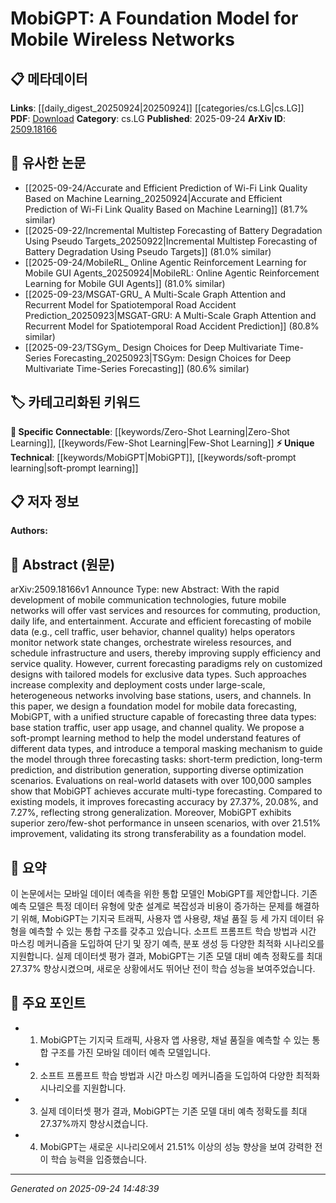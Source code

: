 <!-- KEYWORD_LINKING_METADATA:
{
  "processed_timestamp": "2025-09-24T14:48:39.058544",
  "vocabulary_version": "1.0",
  "selected_keywords": [
    "MobiGPT",
    "soft-prompt learning",
    "Zero-Shot Learning",
    "Few-Shot Learning"
  ],
  "rejected_keywords": [],
  "similarity_scores": {
    "MobiGPT": 0.85,
    "soft-prompt learning": 0.78,
    "Zero-Shot Learning": 0.82,
    "Few-Shot Learning": 0.8
  },
  "extraction_method": "AI_prompt_based",
  "budget_applied": true,
  "candidates_json": {
    "candidates": [
      {
        "surface": "MobiGPT",
        "canonical": "MobiGPT",
        "aliases": [],
        "category": "unique_technical",
        "rationale": "MobiGPT is a novel foundation model specifically designed for mobile data forecasting, offering a unique contribution to the field.",
        "novelty_score": 0.95,
        "connectivity_score": 0.65,
        "specificity_score": 0.9,
        "link_intent_score": 0.85
      },
      {
        "surface": "soft-prompt learning",
        "canonical": "soft-prompt learning",
        "aliases": [],
        "category": "unique_technical",
        "rationale": "This is a specific learning method introduced in the paper, enhancing model adaptability across different data types.",
        "novelty_score": 0.8,
        "connectivity_score": 0.7,
        "specificity_score": 0.85,
        "link_intent_score": 0.78
      },
      {
        "surface": "Zero-Shot Learning",
        "canonical": "Zero-Shot Learning",
        "aliases": [
          "ZSL"
        ],
        "category": "specific_connectable",
        "rationale": "Zero-Shot Learning is a trending topic that connects well with the model's ability to generalize in unseen scenarios.",
        "novelty_score": 0.4,
        "connectivity_score": 0.85,
        "specificity_score": 0.8,
        "link_intent_score": 0.82
      },
      {
        "surface": "Few-Shot Learning",
        "canonical": "Few-Shot Learning",
        "aliases": [
          "FSL"
        ],
        "category": "specific_connectable",
        "rationale": "Few-Shot Learning is relevant to the model's performance in limited-data scenarios, enhancing its connectivity.",
        "novelty_score": 0.45,
        "connectivity_score": 0.83,
        "specificity_score": 0.78,
        "link_intent_score": 0.8
      }
    ],
    "ban_list_suggestions": [
      "mobile networks",
      "forecasting accuracy"
    ]
  },
  "decisions": [
    {
      "candidate_surface": "MobiGPT",
      "resolved_canonical": "MobiGPT",
      "decision": "linked",
      "scores": {
        "novelty": 0.95,
        "connectivity": 0.65,
        "specificity": 0.9,
        "link_intent": 0.85
      }
    },
    {
      "candidate_surface": "soft-prompt learning",
      "resolved_canonical": "soft-prompt learning",
      "decision": "linked",
      "scores": {
        "novelty": 0.8,
        "connectivity": 0.7,
        "specificity": 0.85,
        "link_intent": 0.78
      }
    },
    {
      "candidate_surface": "Zero-Shot Learning",
      "resolved_canonical": "Zero-Shot Learning",
      "decision": "linked",
      "scores": {
        "novelty": 0.4,
        "connectivity": 0.85,
        "specificity": 0.8,
        "link_intent": 0.82
      }
    },
    {
      "candidate_surface": "Few-Shot Learning",
      "resolved_canonical": "Few-Shot Learning",
      "decision": "linked",
      "scores": {
        "novelty": 0.45,
        "connectivity": 0.83,
        "specificity": 0.78,
        "link_intent": 0.8
      }
    }
  ]
}
-->

# MobiGPT: A Foundation Model for Mobile Wireless Networks

## 📋 메타데이터

**Links**: [[daily_digest_20250924|20250924]] [[categories/cs.LG|cs.LG]]
**PDF**: [Download](https://arxiv.org/pdf/2509.18166.pdf)
**Category**: cs.LG
**Published**: 2025-09-24
**ArXiv ID**: [2509.18166](https://arxiv.org/abs/2509.18166)

## 🔗 유사한 논문
- [[2025-09-24/Accurate and Efficient Prediction of Wi-Fi Link Quality Based on Machine Learning_20250924|Accurate and Efficient Prediction of Wi-Fi Link Quality Based on Machine Learning]] (81.7% similar)
- [[2025-09-22/Incremental Multistep Forecasting of Battery Degradation Using Pseudo Targets_20250922|Incremental Multistep Forecasting of Battery Degradation Using Pseudo Targets]] (81.0% similar)
- [[2025-09-24/MobileRL_ Online Agentic Reinforcement Learning for Mobile GUI Agents_20250924|MobileRL: Online Agentic Reinforcement Learning for Mobile GUI Agents]] (81.0% similar)
- [[2025-09-23/MSGAT-GRU_ A Multi-Scale Graph Attention and Recurrent Model for Spatiotemporal Road Accident Prediction_20250923|MSGAT-GRU: A Multi-Scale Graph Attention and Recurrent Model for Spatiotemporal Road Accident Prediction]] (80.8% similar)
- [[2025-09-23/TSGym_ Design Choices for Deep Multivariate Time-Series Forecasting_20250923|TSGym: Design Choices for Deep Multivariate Time-Series Forecasting]] (80.6% similar)

## 🏷️ 카테고리화된 키워드
**🔗 Specific Connectable**: [[keywords/Zero-Shot Learning|Zero-Shot Learning]], [[keywords/Few-Shot Learning|Few-Shot Learning]]
**⚡ Unique Technical**: [[keywords/MobiGPT|MobiGPT]], [[keywords/soft-prompt learning|soft-prompt learning]]

## 📋 저자 정보

**Authors:** 

## 📄 Abstract (원문)

arXiv:2509.18166v1 Announce Type: new 
Abstract: With the rapid development of mobile communication technologies, future mobile networks will offer vast services and resources for commuting, production, daily life, and entertainment. Accurate and efficient forecasting of mobile data (e.g., cell traffic, user behavior, channel quality) helps operators monitor network state changes, orchestrate wireless resources, and schedule infrastructure and users, thereby improving supply efficiency and service quality. However, current forecasting paradigms rely on customized designs with tailored models for exclusive data types. Such approaches increase complexity and deployment costs under large-scale, heterogeneous networks involving base stations, users, and channels. In this paper, we design a foundation model for mobile data forecasting, MobiGPT, with a unified structure capable of forecasting three data types: base station traffic, user app usage, and channel quality. We propose a soft-prompt learning method to help the model understand features of different data types, and introduce a temporal masking mechanism to guide the model through three forecasting tasks: short-term prediction, long-term prediction, and distribution generation, supporting diverse optimization scenarios. Evaluations on real-world datasets with over 100,000 samples show that MobiGPT achieves accurate multi-type forecasting. Compared to existing models, it improves forecasting accuracy by 27.37%, 20.08%, and 7.27%, reflecting strong generalization. Moreover, MobiGPT exhibits superior zero/few-shot performance in unseen scenarios, with over 21.51% improvement, validating its strong transferability as a foundation model.

## 📝 요약

이 논문에서는 모바일 데이터 예측을 위한 통합 모델인 MobiGPT를 제안합니다. 기존 예측 모델은 특정 데이터 유형에 맞춘 설계로 복잡성과 비용이 증가하는 문제를 해결하기 위해, MobiGPT는 기지국 트래픽, 사용자 앱 사용량, 채널 품질 등 세 가지 데이터 유형을 예측할 수 있는 통합 구조를 갖추고 있습니다. 소프트 프롬프트 학습 방법과 시간 마스킹 메커니즘을 도입하여 단기 및 장기 예측, 분포 생성 등 다양한 최적화 시나리오를 지원합니다. 실제 데이터셋 평가 결과, MobiGPT는 기존 모델 대비 예측 정확도를 최대 27.37% 향상시켰으며, 새로운 상황에서도 뛰어난 전이 학습 성능을 보여주었습니다.

## 🎯 주요 포인트

- 1. MobiGPT는 기지국 트래픽, 사용자 앱 사용량, 채널 품질을 예측할 수 있는 통합 구조를 가진 모바일 데이터 예측 모델입니다.
- 2. 소프트 프롬프트 학습 방법과 시간 마스킹 메커니즘을 도입하여 다양한 최적화 시나리오를 지원합니다.
- 3. 실제 데이터셋 평가 결과, MobiGPT는 기존 모델 대비 예측 정확도를 최대 27.37%까지 향상시켰습니다.
- 4. MobiGPT는 새로운 시나리오에서 21.51% 이상의 성능 향상을 보여 강력한 전이 학습 능력을 입증했습니다.


---

*Generated on 2025-09-24 14:48:39*